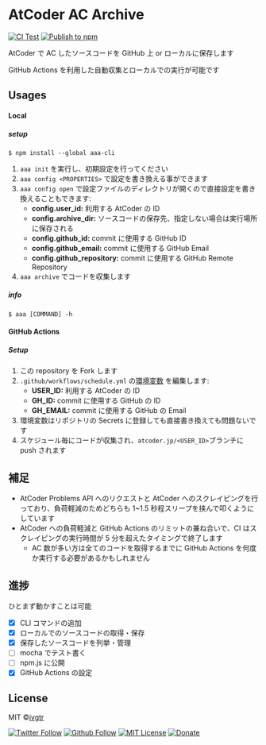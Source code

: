# AtCoder AC Archive

[![CI Test](https://github.com/ivgtr/atcoder-ac-archive/actions/workflows/test.yml/badge.svg?branch=main)](https://github.com/ivgtr/atcoder-ac-archive/actions/workflows/test.yml) [![Publish to npm](https://github.com/ivgtr/atcoder-ac-archive/actions/workflows/publish.yml/badge.svg?branch=main)](https://github.com/ivgtr/atcoder-ac-archive/actions/workflows/publish.yml)

AtCoder で AC したソースコードを GitHub 上 or ローカルに保存します

GitHub Actions を利用した自動収集とローカルでの実行が可能です

## Usages

#### Local

##### setup

```shell
$ npm install --global aaa-cli
```

1. `aaa init` を実行し、初期設定を行ってください
1. `aaa config <PROPERTIES>` で設定を書き換える事ができます
1. `aaa config open` で設定ファイルのディレクトリが開くので直接設定を書き換えることもできます:
   - **config.user_id:** 利用する AtCoder の ID
   - **config.archive_dir:** ソースコードの保存先、指定しない場合は実行場所に保存される
   - **config.github_id:** commit に使用する GitHub ID
   - **config.github_email:** commit に使用する GitHub Email
   - **config.github_repository:** commit に使用する GitHub Remote Repository
1. `aaa archive` でコードを収集します

##### info

```shell
$ aaa [COMMAND] -h
```

#### GitHub Actions

##### Setup

1. この repository を Fork します
1. `.github/workflows/schedule.yml` の[環境変数](https://github.com/ivgtr/atcoder-ac-archive/blob/master/.github/workflows/update.yml#L30-L32) を編集します:
   - **USER_ID:** 利用する AtCoder の ID
   - **GH_ID:** commit に使用する GitHub の ID
   - **GH_EMAIL:** commit に使用する GitHub の Email
1. 環境変数はリポジトリの Secrets に登録しても直接書き換えても問題ないです
1. スケジュール毎にコードが収集され、`atcoder.jp/<USER_ID>`ブランチに push されます

## 補足

- AtCoder Problems API へのリクエストと AtCoder へのスクレイピングを行っており、負荷軽減のためどちらも 1~1.5 秒程スリープを挟んで叩くようにしています
- AtCoder への負荷軽減と GitHub Actions のリミットの兼ね合いで、CI はスクレイピングの実行時間が 5 分を超えたタイミングで終了します
  - AC 数が多い方は全てのコードを取得するまでに GitHub Actions を何度か実行する必要があるかもしれません

## 進捗

ひとまず動かすことは可能

- [x] CLI コマンドの追加
- [x] ローカルでのソースコードの取得・保存
- [x] 保存したソースコードを列挙・管理
- [ ] mocha でテスト書く
- [ ] npm.js に公開
- [x] GitHub Actions の設定

## License

MIT ©[ivgtr](https://github.com/ivgtr)

[![Twitter Follow](https://img.shields.io/twitter/follow/ivgtr?style=social)](https://twitter.com/ivgtr) [![Github Follow](https://img.shields.io/github/followers/ivgtr?style=social)](https://github.com/ivgtr) [![MIT License](http://img.shields.io/badge/license-MIT-blue.svg?style=flat)](LICENSE) [![Donate](https://img.shields.io/badge/%EF%BC%84-support-green.svg?style=flat-square)](https://www.buymeacoffee.com/ivgtr)

